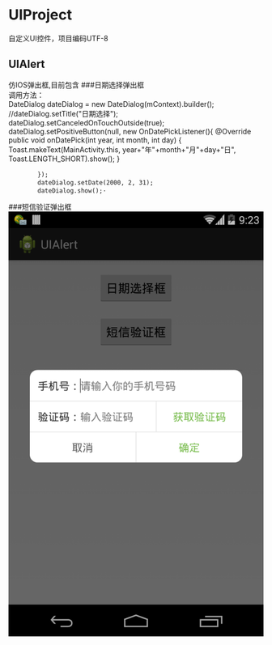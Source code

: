 # UIProject
自定义UI控件，项目编码UTF-8
## UIAlert
仿IOS弹出框,目前包含
###日期选择弹出框  
调用方法：  
			DateDialog dateDialog = new DateDialog(mContext).builder();
			//dateDialog.setTitle("日期选择");
			dateDialog.setCanceledOnTouchOutside(true);
			dateDialog.setPositiveButton(null, new OnDatePickListener(){
				@Override
				public void onDatePick(int year, int month, int day) {
					Toast.makeText(MainActivity.this, 
							year+"年"+month+"月"+day+"日", Toast.LENGTH_SHORT).show();
				}
				
			});
			dateDialog.setDate(2000, 2, 31);
			dateDialog.show();·
###短信验证弹出框  
![短信验证弹出框](https://raw.githubusercontent.com/UIAndroid/UIProject/master/UIAlert/Images/SMSDialog.png)

